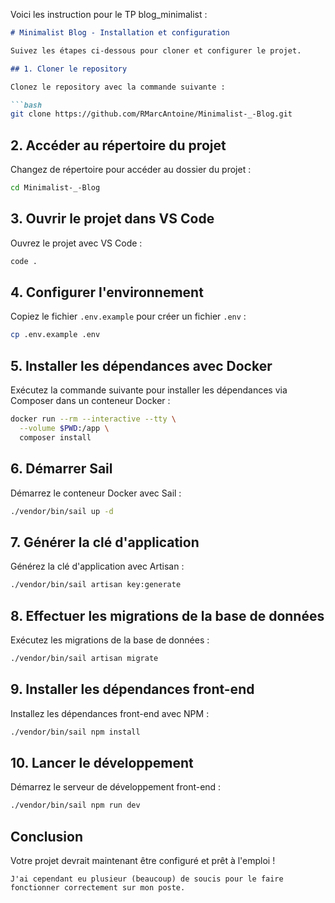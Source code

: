 Voici les instruction pour le TP blog_minimalist :

```markdown
# Minimalist Blog - Installation et configuration

Suivez les étapes ci-dessous pour cloner et configurer le projet.

## 1. Cloner le repository

Clonez le repository avec la commande suivante :

```bash
git clone https://github.com/RMarcAntoine/Minimalist-_-Blog.git
```

## 2. Accéder au répertoire du projet

Changez de répertoire pour accéder au dossier du projet :

```bash
cd Minimalist-_-Blog
```

## 3. Ouvrir le projet dans VS Code

Ouvrez le projet avec VS Code :

```bash
code .
```

## 4. Configurer l'environnement

Copiez le fichier `.env.example` pour créer un fichier `.env` :

```bash
cp .env.example .env
```

## 5. Installer les dépendances avec Docker

Exécutez la commande suivante pour installer les dépendances via Composer dans un conteneur Docker :

```bash
docker run --rm --interactive --tty \
  --volume $PWD:/app \
  composer install
```

## 6. Démarrer Sail

Démarrez le conteneur Docker avec Sail :

```bash
./vendor/bin/sail up -d
```

## 7. Générer la clé d'application

Générez la clé d'application avec Artisan :

```bash
./vendor/bin/sail artisan key:generate
```

## 8. Effectuer les migrations de la base de données

Exécutez les migrations de la base de données :

```bash
./vendor/bin/sail artisan migrate
```

## 9. Installer les dépendances front-end

Installez les dépendances front-end avec NPM :

```bash
./vendor/bin/sail npm install
```

## 10. Lancer le développement

Démarrez le serveur de développement front-end :

```bash
./vendor/bin/sail npm run dev
```

## Conclusion

Votre projet devrait maintenant être configuré et prêt à l'emploi !
```
J'ai cependant eu plusieur (beaucoup) de soucis pour le faire fonctionner correctement sur mon poste.
```
